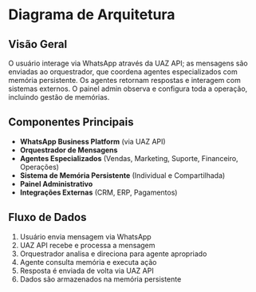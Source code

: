 # Diagrama de Arquitetura

## Visão Geral

O usuário interage via WhatsApp através da UAZ API; as mensagens são enviadas ao orquestrador, que coordena agentes especializados com memória persistente. Os agentes retornam respostas e interagem com sistemas externos. O painel admin observa e configura toda a operação, incluindo gestão de memórias.

## Componentes Principais

- **WhatsApp Business Platform** (via UAZ API)
- **Orquestrador de Mensagens**
- **Agentes Especializados** (Vendas, Marketing, Suporte, Financeiro, Operações)
- **Sistema de Memória Persistente** (Individual e Compartilhada)
- **Painel Administrativo**
- **Integrações Externas** (CRM, ERP, Pagamentos)

## Fluxo de Dados

1. Usuário envia mensagem via WhatsApp
2. UAZ API recebe e processa a mensagem
3. Orquestrador analisa e direciona para agente apropriado
4. Agente consulta memória e executa ação
5. Resposta é enviada de volta via UAZ API
6. Dados são armazenados na memória persistente

